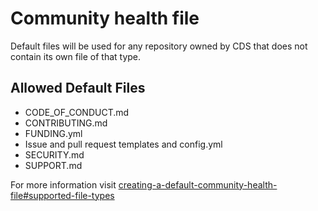 # Community health file

Default files will be used for any repository owned by CDS that does not contain its own file of that type.

## Allowed Default Files

- CODE_OF_CONDUCT.md
- CONTRIBUTING.md
- FUNDING.yml
- Issue and pull request templates and config.yml
- SECURITY.md
- SUPPORT.md

For more information visit [creating-a-default-community-health-file#supported-file-types](https://docs.github.com/en/communities/setting-up-your-project-for-healthy-contributions/creating-a-default-community-health-file#supported-file-types
)
